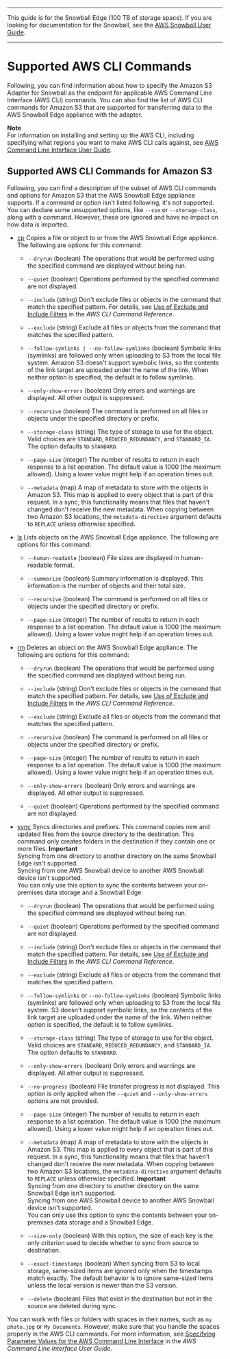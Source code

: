 --------

This guide is for the Snowball Edge \(100 TB of storage space\)\. If you are looking for documentation for the Snowball, see the [AWS Snowball User Guide](http://docs.aws.amazon.com/snowball/latest/ug/whatissnowball.html)\.

--------

# Supported AWS CLI Commands<a name="using-adapter-cli"></a>

Following, you can find information about how to specify the Amazon S3 Adapter for Snowball as the endpoint for applicable AWS Command Line Interface \(AWS CLI\) commands\. You can also find the list of AWS CLI commands for Amazon S3 that are supported for transferring data to the AWS Snowball Edge appliance with the adapter\.

**Note**  
For information on installing and setting up the AWS CLI, including specifying what regions you want to make AWS CLI calls against, see [AWS Command Line Interface User Guide](http://docs.aws.amazon.com/cli/latest/userguide/)\.

## Supported AWS CLI Commands for Amazon S3<a name="using-adapter-cli-commands"></a>

Following, you can find a description of the subset of AWS CLI commands and options for Amazon S3 that the AWS Snowball Edge appliance supports\. If a command or option isn't listed following, it's not supported\. You can declare some unsupported options, like `--sse` or `--storage-class`, along with a command\. However, these are ignored and have no impact on how data is imported\.

+ [cp](http://docs.aws.amazon.com/cli/latest/reference/s3/cp.html) Copies a file or object to or from the AWS Snowball Edge appliance\. The following are options for this command:

  + `--dryrun` \(boolean\) The operations that would be performed using the specified command are displayed without being run\.

  + `--quiet` \(boolean\) Operations performed by the specified command are not displayed\.

  + `--include` \(string\) Don't exclude files or objects in the command that match the specified pattern\. For details, see [Use of Exclude and Include Filters](http://docs.aws.amazon.com/cli/latest/reference/s3/index.html#use-of-exclude-and-include-filters) in the *AWS CLI Command Reference*\.

  + `--exclude` \(string\) Exclude all files or objects from the command that matches the specified pattern\.

  + `--follow-symlinks | --no-follow-symlinks` \(boolean\) Symbolic links \(symlinks\) are followed only when uploading to S3 from the local file system\. Amazon S3 doesn't support symbolic links, so the contents of the link target are uploaded under the name of the link\. When neither option is specified, the default is to follow symlinks\.

  + `--only-show-errors` \(boolean\) Only errors and warnings are displayed\. All other output is suppressed\.

  + `--recursive` \(boolean\) The command is performed on all files or objects under the specified directory or prefix\.

  + `--storage-class` \(string\) The type of storage to use for the object\. Valid choices are `STANDARD`, `REDUCED_REDUNDANCY`, and `STANDARD_IA`\. The option defaults to `STANDARD`\.

  + `--page-size` \(integer\) The number of results to return in each response to a list operation\. The default value is 1000 \(the maximum allowed\)\. Using a lower value might help if an operation times out\.

  + `--metadata` \(map\) A map of metadata to store with the objects in Amazon S3\. This map is applied to every object that is part of this request\. In a sync, this functionality means that files that haven't changed don't receive the new metadata\. When copying between two Amazon S3 locations, the `metadata-directive` argument defaults to `REPLACE` unless otherwise specified\.

+ [ls](http://docs.aws.amazon.com/cli/latest/reference/s3/ls.html) Lists objects on the AWS Snowball Edge appliance\. The following are options for this command:

  + `--human-readable` \(boolean\) File sizes are displayed in human\-readable format\.

  + `--summarize` \(boolean\) Summary information is displayed\. This information is the number of objects and their total size\.

  + `--recursive` \(boolean\) The command is performed on all files or objects under the specified directory or prefix\.

  + `--page-size` \(integer\) The number of results to return in each response to a list operation\. The default value is 1000 \(the maximum allowed\)\. Using a lower value might help if an operation times out\.

+ [rm](http://docs.aws.amazon.com/cli/latest/reference/s3/rm.html) Deletes an object on the AWS Snowball Edge appliance\. The following are options for this command:

  + `--dryrun` \(boolean\) The operations that would be performed using the specified command are displayed without being run\.

  + `--include` \(string\) Don't exclude files or objects in the command that match the specified pattern\. For details, see [Use of Exclude and Include Filters](http://docs.aws.amazon.com/cli/latest/reference/s3/index.html#use-of-exclude-and-include-filters) in the *AWS CLI Command Reference*\.

  + `--exclude` \(string\) Exclude all files or objects from the command that matches the specified pattern\.

  + `--recursive` \(boolean\) The command is performed on all files or objects under the specified directory or prefix\.

  + `--page-size` \(integer\) The number of results to return in each response to a list operation\. The default value is 1000 \(the maximum allowed\)\. Using a lower value might help if an operation times out\.

  + `--only-show-errors` \(boolean\) Only errors and warnings are displayed\. All other output is suppressed\.

  + `--quiet` \(boolean\) Operations performed by the specified command are not displayed\.

+ [sync](http://docs.aws.amazon.com/cli/latest/reference/s3/sync.html) Syncs directories and prefixes\. This command copies new and updated files from the source directory to the destination\. This command only creates folders in the destination if they contain one or more files\.
**Important**  
Syncing from one directory to another directory on the same Snowball Edge isn't supported\.   
Syncing from one AWS Snowball device to another AWS Snowball device isn't supported\.   
You can only use this option to sync the contents between your on\-premises data storage and a Snowball Edge\.

  + `--dryrun` \(boolean\) The operations that would be performed using the specified command are displayed without being run\.

  + `--quiet` \(boolean\) Operations performed by the specified command are not displayed\.

  + `--include` \(string\) Don't exclude files or objects in the command that match the specified pattern\. For details, see [Use of Exclude and Include Filters](http://docs.aws.amazon.com/cli/latest/reference/s3/index.html#use-of-exclude-and-include-filters) in the *AWS CLI Command Reference*\.

  + `--exclude` \(string\) Exclude all files or objects from the command that matches the specified pattern\.

  + `--follow-symlinks` or `--no-follow-symlinks` \(boolean\) Symbolic links \(symlinks\) are followed only when uploading to S3 from the local file system\. S3 doesn't support symbolic links, so the contents of the link target are uploaded under the name of the link\. When neither option is specified, the default is to follow symlinks\.

  + `--storage-class` \(string\) The type of storage to use for the object\. Valid choices are `STANDARD`, `REDUCED_REDUNDANCY`, and `STANDARD_IA`\. The option defaults to `STANDARD`\.

  + `--only-show-errors` \(boolean\) Only errors and warnings are displayed\. All other output is suppressed\.

  + `--no-progress` \(boolean\) File transfer progress is not displayed\. This option is only applied when the `--quiet` and `--only-show-errors` options are not provided\.

  + `--page-size` \(integer\) The number of results to return in each response to a list operation\. The default value is 1000 \(the maximum allowed\)\. Using a lower value might help if an operation times out\.

  + `--metadata` \(map\) A map of metadata to store with the objects in Amazon S3\. This map is applied to every object that is part of this request\. In a sync, this functionality means that files that haven't changed don't receive the new metadata\. When copying between two Amazon S3 locations, the `metadata-directive` argument defaults to `REPLACE` unless otherwise specified\.
**Important**  
Syncing from one directory to another directory on the same Snowball Edge isn't supported\.   
Syncing from one AWS Snowball device to another AWS Snowball device isn't supported\.  
You can only use this option to sync the contents between your on\-premises data storage and a Snowball Edge\.

  + `--size-only` \(boolean\) With this option, the size of each key is the only criterion used to decide whether to sync from source to destination\.

  + `--exact-timestamps` \(boolean\) When syncing from S3 to local storage, same\-sized items are ignored only when the timestamps match exactly\. The default behavior is to ignore same\-sized items unless the local version is newer than the S3 version\.

  + `--delete` \(boolean\) Files that exist in the destination but not in the source are deleted during sync\.

You can work with files or folders with spaces in their names, such as `my photo.jpg` or `My Documents`\. However, make sure that you handle the spaces properly in the AWS CLI commands\. For more information, see [Specifying Parameter Values for the AWS Command Line Interface](http://docs.aws.amazon.com/cli/latest/userguide/cli-using-param.html) in the *AWS Command Line Interface User Guide*\.
